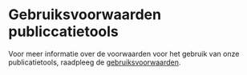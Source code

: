 # Gebruiksvoorwaarden publiccatietools

Voor meer informatie over de voorwaarden voor het gebruik van onze publicatietools, raadpleeg de [gebruiksvoorwaarden](https://www.publiq.be/projecten/publiq-platform/gebruiksvoorwaarden).

